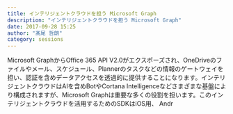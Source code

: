 ```yaml
---
title: インテリジェントクラウドを担う Microsoft Graph
description: "インテリジェントクラウドを担う Microsoft Graph"
date: 2017-09-28 15:25
author: "髙尾 哲朗"
category: sessions
---
```

Microsoft GraphからOffice 365 API V2.0がエクスポーズされ、OneDriveのファイルやメール、スケジュール、Plannerのタスクなどの情報のゲートウェイを担い、認証を含めデータアクセスを透過的に提供することになります。インテリジェントクラウドはAIを含めBotやCortana Intelligenceなどさまざまな基盤により構成されますが、Microsoft Graphは重要な多くの役割を担います。このインテリジェントクラウドを活用するためのSDKはiOS用、 Andr
